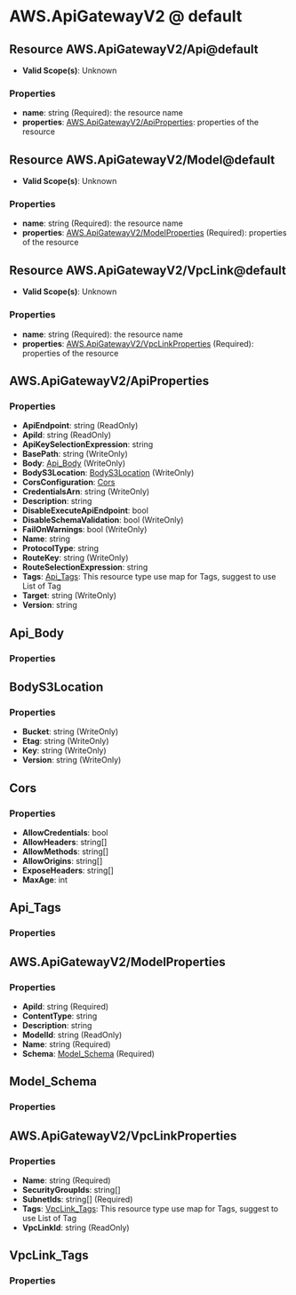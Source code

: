 # AWS.ApiGatewayV2 @ default

## Resource AWS.ApiGatewayV2/Api@default
* **Valid Scope(s)**: Unknown
### Properties
* **name**: string (Required): the resource name
* **properties**: [AWS.ApiGatewayV2/ApiProperties](#awsapigatewayv2apiproperties): properties of the resource

## Resource AWS.ApiGatewayV2/Model@default
* **Valid Scope(s)**: Unknown
### Properties
* **name**: string (Required): the resource name
* **properties**: [AWS.ApiGatewayV2/ModelProperties](#awsapigatewayv2modelproperties) (Required): properties of the resource

## Resource AWS.ApiGatewayV2/VpcLink@default
* **Valid Scope(s)**: Unknown
### Properties
* **name**: string (Required): the resource name
* **properties**: [AWS.ApiGatewayV2/VpcLinkProperties](#awsapigatewayv2vpclinkproperties) (Required): properties of the resource

## AWS.ApiGatewayV2/ApiProperties
### Properties
* **ApiEndpoint**: string (ReadOnly)
* **ApiId**: string (ReadOnly)
* **ApiKeySelectionExpression**: string
* **BasePath**: string (WriteOnly)
* **Body**: [Api_Body](#apibody) (WriteOnly)
* **BodyS3Location**: [BodyS3Location](#bodys3location) (WriteOnly)
* **CorsConfiguration**: [Cors](#cors)
* **CredentialsArn**: string (WriteOnly)
* **Description**: string
* **DisableExecuteApiEndpoint**: bool
* **DisableSchemaValidation**: bool (WriteOnly)
* **FailOnWarnings**: bool (WriteOnly)
* **Name**: string
* **ProtocolType**: string
* **RouteKey**: string (WriteOnly)
* **RouteSelectionExpression**: string
* **Tags**: [Api_Tags](#apitags): This resource type use map for Tags, suggest to use List of Tag
* **Target**: string (WriteOnly)
* **Version**: string

## Api_Body
### Properties

## BodyS3Location
### Properties
* **Bucket**: string (WriteOnly)
* **Etag**: string (WriteOnly)
* **Key**: string (WriteOnly)
* **Version**: string (WriteOnly)

## Cors
### Properties
* **AllowCredentials**: bool
* **AllowHeaders**: string[]
* **AllowMethods**: string[]
* **AllowOrigins**: string[]
* **ExposeHeaders**: string[]
* **MaxAge**: int

## Api_Tags
### Properties

## AWS.ApiGatewayV2/ModelProperties
### Properties
* **ApiId**: string (Required)
* **ContentType**: string
* **Description**: string
* **ModelId**: string (ReadOnly)
* **Name**: string (Required)
* **Schema**: [Model_Schema](#modelschema) (Required)

## Model_Schema
### Properties

## AWS.ApiGatewayV2/VpcLinkProperties
### Properties
* **Name**: string (Required)
* **SecurityGroupIds**: string[]
* **SubnetIds**: string[] (Required)
* **Tags**: [VpcLink_Tags](#vpclinktags): This resource type use map for Tags, suggest to use List of Tag
* **VpcLinkId**: string (ReadOnly)

## VpcLink_Tags
### Properties

